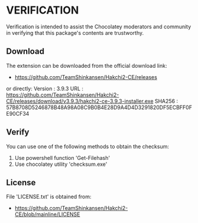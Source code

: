 # VERIFICATION
Verification is intended to assist the Chocolatey moderators and community in verifying that this package's contents are trustworthy.

## Download
The extension can be downloaded from the official download link:
- https://github.com/TeamShinkansen/Hakchi2-CE/releases

or directly:
Version : 3.9.3
URL     : https://github.com/TeamShinkansen/Hakchi2-CE/releases/download/v3.9.3/hakchi2-ce-3.9.3-installer.exe
SHA256  : 57B8708D5246878B48A98A08C9B0B4E28D9A4D4D3291820DF5ECBFF0FE90CF34

## Verify
You can use one of the following methods to obtain the checksum:
1. Use powershell function 'Get-Filehash'
2. Use chocolatey utility 'checksum.exe'


## License
File 'LICENSE.txt' is obtained from:
- https://github.com/TeamShinkansen/Hakchi2-CE/blob/mainline/LICENSE
